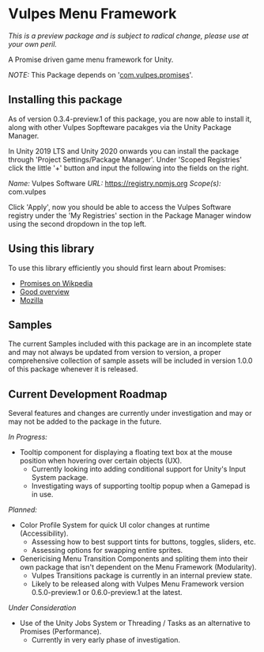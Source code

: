 # Vulpes Menu Framework

*This is a preview package and is subject to radical change, please use at your own peril.*

A Promise driven game menu framework for Unity.

*NOTE:* This Package depends on '[com.vulpes.promises](https://github.com/VulpesSoftware/com.vulpes.promises.git#1.0.0)'.

## Installing this package

As of version 0.3.4-preview.1 of this package, you are now able to install it, along with other Vulpes Sopfteware pacakges via the Unity Package Manager. 

In Unity 2019 LTS and Unity 2020 onwards you can install the package through 'Project Settings/Package Manager'. Under 'Scoped Registries' click the little '+' button and input the following into the fields on the right.

*Name:* Vulpes Software
*URL:* https://registry.npmjs.org
*Scope(s):* com.vulpes

Click 'Apply', now you should be able to access the Vulpes Software registry under the 'My Registries' section in the Package Manager window using the second dropdown in the top left.

## Using this library

To use this library efficiently you should first learn about Promises:

- [Promises on Wikpedia](http://en.wikipedia.org/wiki/Futures_and_promises)
- [Good overview](https://www.promisejs.org/)
- [Mozilla](https://developer.mozilla.org/en/docs/Web/JavaScript/Reference/Global_Objects/Promise)

## Samples

The current Samples included with this package are in an incomplete state and may not always be updated from version to version, a proper comprehensive collection of sample assets will be included in version 1.0.0 of this package whenever it is released.

## Current Development Roadmap

Several features and changes are currently under investigation and may or may not be added to the package in the future.

*In Progress:*
- Tooltip component for displaying a floating text box at the mouse position when hovering over certain objects (UX).
  - Currently looking into adding conditional support for Unity's Input System package.
  - Investigating ways of supporting tooltip popup when a Gamepad is in use.

*Planned:*
- Color Profile System for quick UI color changes at runtime (Accessibility).
  - Assessing how to best support tints for buttons, toggles, sliders, etc.
  - Assessing options for swapping entire sprites.
- Genericising Menu Transition Components and spliting them into their own package that isn't dependent on the Menu Framework (Modularity).
  - Vulpes Transitions package is currently in an internal preview state.
  - Likely to be released along with Vulpes Menu Framework version 0.5.0-preview.1 or 0.6.0-preview.1 at the latest.

 *Under Consideration*
- Use of the Unity Jobs System or Threading / Tasks as an alternative to Promises (Performance).
  - Currently in very early phase of investigation.